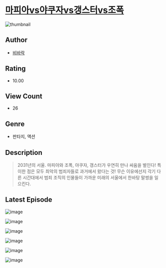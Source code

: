 # [마피아vs야쿠자vs갱스터vs조폭](https://comic.naver.com/bestChallenge/list?titleId=811361)
![thumbnail](https://image-comic.pstatic.net/user_contents_data/challenge_comic/2023/05/25/367091/upload_3688838637152580151_480x623.jpeg)

## Author
- [비바락](https://comic.naver.com/artistTitle?id=367091)

## Rating
- 10.00

## View Count
- 26

## Genre
- 판타지, 액션

## Description
> 2031년의 서울. 마피아와 조폭, 야쿠자, 갱스터가 우연히 만나 싸움을 벌인다! 특이한 점은 모두 최악의 범죄자들로 과거에서 왔다는 것! 무슨 이유에선지 각기 다른 시간대에서 범죄 조직의 인물들이 가까운 미래의 서울에서 한바탕 말썽을 일으킨다.


## Latest Episode
![image](https://image-comic.pstatic.net/user_contents_data/challenge_comic/2023/05/25/367091/upload_7148963238236021049.jpeg)

![image](https://image-comic.pstatic.net/user_contents_data/challenge_comic/2023/05/25/367091/upload_3991094602557056611.jpeg)

![image](https://image-comic.pstatic.net/user_contents_data/challenge_comic/2023/05/25/367091/upload_7220176627155691063.jpeg)

![image](https://image-comic.pstatic.net/user_contents_data/challenge_comic/2023/05/25/367091/upload_3847307966627865187.jpeg)

![image](https://image-comic.pstatic.net/user_contents_data/challenge_comic/2023/05/25/367091/upload_3617298016184186676.jpeg)

![image](https://image-comic.pstatic.net/user_contents_data/challenge_comic/2023/05/25/367091/upload_7221916054570873399.jpeg)
